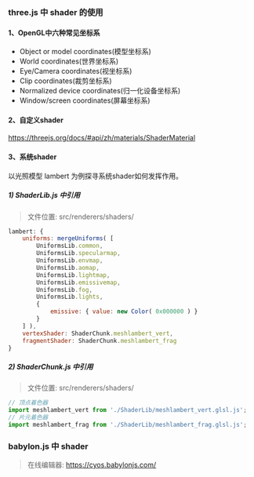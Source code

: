 ### three.js 中 shader 的使用

#### 1、OpenGL中六种常见坐标系
* Object or model coordinates(模型坐标系)
* World coordinates(世界坐标系)
* Eye/Camera coordinates(视坐标系)
* Clip coordinates(裁剪坐标系)
* Normalized device coordinates(归一化设备坐标系)
* Window/screen coordinates(屏幕坐标系)

#### 2、自定义shader
https://threejs.org/docs/#api/zh/materials/ShaderMaterial

#### 3、系统shader
以光照模型 lambert 为例探寻系统shader如何发挥作用。

##### 1) ShaderLib.js 中引用
> 文件位置: src/renderers/shaders/
```js
lambert: {
    uniforms: mergeUniforms( [
        UniformsLib.common,
        UniformsLib.specularmap,
        UniformsLib.envmap,
        UniformsLib.aomap,
        UniformsLib.lightmap,
        UniformsLib.emissivemap,
        UniformsLib.fog,
        UniformsLib.lights,
        {
            emissive: { value: new Color( 0x000000 ) }
        }
    ] ),
    vertexShader: ShaderChunk.meshlambert_vert,
    fragmentShader: ShaderChunk.meshlambert_frag
}
```

##### 2) ShaderChunk.js 中引用
>文件位置: src/renderers/shaders/
```js
// 顶点着色器
import meshlambert_vert from './ShaderLib/meshlambert_vert.glsl.js';
// 片元着色器
import meshlambert_frag from './ShaderLib/meshlambert_frag.glsl.js';
```

### babylon.js 中 shader
> 在线编辑器: https://cyos.babylonjs.com/
